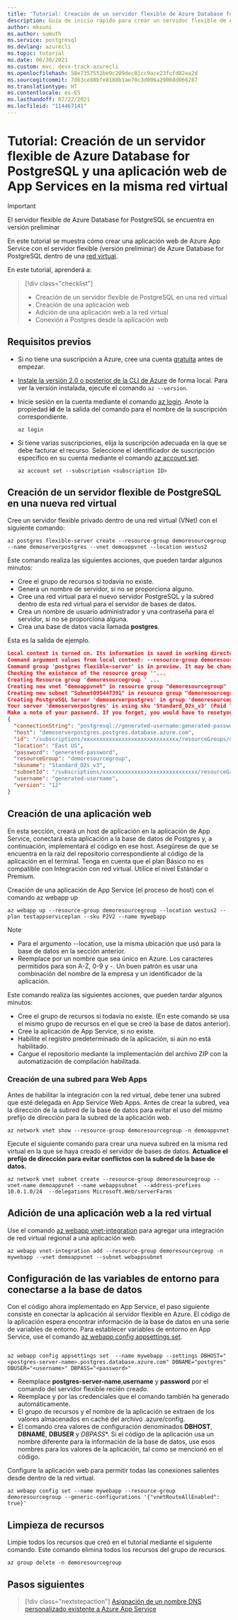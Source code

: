 ```yaml
---
title: 'Tutorial: Creación de un servidor flexible de Azure Database for PostgreSQL y una aplicación web de Azure App Service en la misma red virtual'
description: Guía de inicio rápido para crear un servidor flexible de Azure Database for PostgreSQL con una aplicación web en una red virtual
author: mksuni
ms.author: sumuth
ms.service: postgresql
ms.devlang: azurecli
ms.topic: tutorial
ms.date: 06/30/2021
ms.custom: mvc, devx-track-azurecli
ms.openlocfilehash: 58e7357552be9c209dec81cc9ace23fcfd82ea2d
ms.sourcegitcommit: 7d63ce88bfe8188b1ae70c3d006a29068d066287
ms.translationtype: HT
ms.contentlocale: es-ES
ms.lasthandoff: 07/22/2021
ms.locfileid: "114467141"
---
```

# <a name="tutorial-create-an-azure-database-for-postgresql---flexible-server-with-app-services-web-app-in-virtual-network"></a>Tutorial: Creación de un servidor flexible de Azure Database for PostgreSQL y una aplicación web de App Services en la misma red virtual

> [!IMPORTANT]
> El servidor flexible de Azure Database for PostgreSQL se encuentra en versión preliminar

En este tutorial se muestra cómo crear una aplicación web de Azure App Service con el servidor flexible (versión preliminar) de Azure Database for PostgreSQL dentro de una [red virtual](../../virtual-network/virtual-networks-overview.md).

En este tutorial, aprenderá a:
>[!div class="checklist"]
> * Creación de un servidor flexible de PostgreSQL en una red virtual
> * Creación de una aplicación web
> * Adición de una aplicación web a la red virtual
> * Conexión a Postgres desde la aplicación web 

## <a name="prerequisites"></a>Requisitos previos

- Si no tiene una suscripción a Azure, cree una cuenta [gratuita](https://azure.microsoft.com/free/) antes de empezar.
- [Instale la versión 2.0 o posterior de la CLI de Azure](/cli/azure/install-azure-cli) de forma local. Para ver la versión instalada, ejecute el comando `az --version`. 
- Inicie sesión en la cuenta mediante el comando [az login](/cli/azure/authenticate-azure-cli). Anote la propiedad **id** de la salida del comando para el nombre de la suscripción correspondiente.

  ```azurecli
  az login
  ```
- Si tiene varias suscripciones, elija la suscripción adecuada en la que se debe facturar el recurso. Seleccione el identificador de suscripción específico en su cuenta mediante el comando [az account set](/cli/azure/account).

  ```azurecli
  az account set --subscription <subscription ID>
  ```

## <a name="create-a-postgresql-flexible-server-in-a-new-virtual-network"></a>Creación de un servidor flexible de PostgreSQL en una nueva red virtual

Cree un servidor flexible privado dentro de una red virtual (VNet) con el siguiente comando:

```azurecli
az postgres flexible-server create --resource-group demoresourcegroup --name demoserverpostgres --vnet demoappvnet --location westus2
```
Este comando realiza las siguientes acciones, que pueden tardar algunos minutos:

- Cree el grupo de recursos si todavía no existe.
- Genera un nombre de servidor, si no se proporciona alguno.
- Cree una red virtual para el nuevo servidor PostgreSQL y la subred dentro de esta red virtual para el servidor de bases de datos.
- Crea un nombre de usuario administrador y una contraseña para el servidor, si no se proporciona alguna.
- Crea una base de datos vacía llamada **postgres**.

Esta es la salida de ejemplo.

```json
Local context is turned on. Its information is saved in working directory /home/jane. You can run `az local-context off` to turn it off.
Command argument values from local context: --resource-group demoresourcegroup, --location: eastus
Command group 'postgres flexible-server' is in preview. It may be changed/removed in a future release.
Checking the existence of the resource group ''...
Creating Resource group 'demoresourcegroup ' ...
Creating new vnet "demoappvnet" in resource group "demoresourcegroup" ...
Creating new subnet "Subnet095447391" in resource group "demoresourcegroup " and delegating it to "Microsoft.DBforPostgreSQL/flexibleServers"...
Creating PostgreSQL Server 'demoserverpostgres' in group 'demoresourcegroup'...
Your server 'demoserverpostgres' is using sku 'Standard_D2s_v3' (Paid Tier). Please refer to https://aka.ms/postgres-pricing for pricing details
Make a note of your password. If you forget, you would have to resetyour password with 'az postgres flexible-server update -n demoserverpostgres --resource-group demoresourcegroup -p <new-password>'.
{
  "connectionString": "postgresql://generated-username:generated-password@demoserverpostgres.postgres.database.azure.com/postgres?sslmode=require",
  "host": "demoserverpostgres.postgres.database.azure.com",
  "id": "/subscriptions/xxxxxxxxxxxxxxxxxxxxxxxxxxxxxx/resourceGroups/demoresourcegroup/providers/Microsoft.DBforPostgreSQL/flexibleServers/demoserverpostgres",
  "location": "East US",
  "password": "generated-password",
  "resourceGroup": "demoresourcegroup",
  "skuname": "Standard_D2s_v3",
  "subnetId": "/subscriptions/xxxxxxxxxxxxxxxxxxxxxxxxxxxxxx/resourceGroups/demoresourcegroup/providers/Microsoft.Network/virtualNetworks/VNET095447391/subnets/Subnet095447391",
  "username": "generated-username",
  "version": "12"
}
```

## <a name="create-a-web-app"></a>Creación de una aplicación web
En esta sección, creará un host de aplicación en la aplicación de App Service, conectará esta aplicación a la base de datos de Postgres y, a continuación, implementará el código en ese host. Asegúrese de que se encuentra en la raíz del repositorio correspondiente al código de la aplicación en el terminal. Tenga en cuenta que el plan Básico no es compatible con Integración con red virtual. Utilice el nivel Estándar o Premium. 

Creación de una aplicación de App Service (el proceso de host) con el comando az webapp up

```azurecli
az webapp up --resource-group demoresourcegroup --location westus2 --plan testappserviceplan --sku P2V2 --name mywebapp
```

> [!NOTE]
> - Para el argumento --location, use la misma ubicación que usó para la base de datos en la sección anterior.
> - Reemplace <app-name> por un nombre que sea único en Azure. Los caracteres permitidos para <app-name> son A-Z, 0-9 y -. Un buen patrón es usar una combinación del nombre de la empresa y un identificador de la aplicación.

Este comando realiza las siguientes acciones, que pueden tardar algunos minutos:

- Cree el grupo de recursos si todavía no existe. (En este comando se usa el mismo grupo de recursos en el que se creó la base de datos anterior).
- Cree la aplicación de App Service, si no existe.
- Habilite el registro predeterminado de la aplicación, si aún no está habilitado.
- Cargue el repositorio mediante la implementación del archivo ZIP con la automatización de compilación habilitada.

### <a name="create-subnet-for-web-app"></a>Creación de una subred para Web Apps
Antes de habilitar la integración con la red virtual, debe tener una subred que esté delegada en App Service Web Apps. Antes de crear la subred, vea la dirección de la subred de la base de datos para evitar el uso del mismo prefijo de dirección para la subred de la aplicación web. 

```azurecli
az network vnet show --resource-group demoresourcegroup -n demoappvnet
```

Ejecute el siguiente comando para crear una nueva subred en la misma red virtual en la que se haya creado el servidor de bases de datos. **Actualice el prefijo de dirección para evitar conflictos con la subred de la base de datos.**

```azurecli
az network vnet subnet create --resource-group demoresourcegroup --vnet-name demoappvnet --name webappsubnet  --address-prefixes 10.0.1.0/24  --delegations Microsoft.Web/serverFarms
```

## <a name="add-the-web-app-to-the-virtual-network"></a>Adición de una aplicación web a la red virtual
Use el comando [az webapp vnet-integration](/cli/azure/webapp/vnet-integration) para agregar una integración de red virtual regional a una aplicación web. 

```azurecli
az webapp vnet-integration add --resource-group demoresourcegroup -n  mywebapp --vnet demoappvnet --subnet webappsubnet
```

## <a name="configure-environment-variables-to-connect-the-database"></a>Configuración de las variables de entorno para conectarse a la base de datos
Con el código ahora implementado en App Service, el paso siguiente consiste en conectar la aplicación al servidor flexible en Azure. El código de la aplicación espera encontrar información de la base de datos en una serie de variables de entorno. Para establecer variables de entorno en App Service, use el comando [az webapp config appsettings set](/cli/azure/webapp/config/appsettings#az_webapp_config_appsettings_set).

  
```azurecli
  
az webapp config appsettings set  --name mywebapp --settings DBHOST="<postgres-server-name>.postgres.database.azure.com" DBNAME="postgres" DBUSER="<username>" DBPASS="<password>" 
```
- Reemplace **postgres-server-name**,**username** y **password** por el comando del servidor flexible recién creado.
- Reemplace **<username>** y **<password>** por las credenciales que el comando también ha generado automáticamente.
- El grupo de recursos y el nombre de la aplicación se extraen de los valores almacenados en caché del archivo .azure/config.
- El comando crea valores de configuración denominados **DBHOST**, **DBNAME**, **DBUSER** y *DBPASS**. Si el código de la aplicación usa un nombre diferente para la información de la base de datos, use esos nombres para los valores de la aplicación, tal como se mencionó en el código.

Configure la aplicación web para permitir todas las conexiones salientes desde dentro de la red virtual.
```azurecli
az webapp config set --name mywebapp --resource-group demoresourcegroup --generic-configurations '{"vnetRouteAllEnabled": true}'
```

## <a name="clean-up-resources"></a>Limpieza de recursos

Limpie todos los recursos que creó en el tutorial mediante el siguiente comando. Este comando elimina todos los recursos del grupo de recursos.

```azurecli
az group delete -n demoresourcegroup
```

## <a name="next-steps"></a>Pasos siguientes
> [!div class="nextstepaction"]
> [Asignación de un nombre DNS personalizado existente a Azure App Service](../../app-service/app-service-web-tutorial-custom-domain.md)
